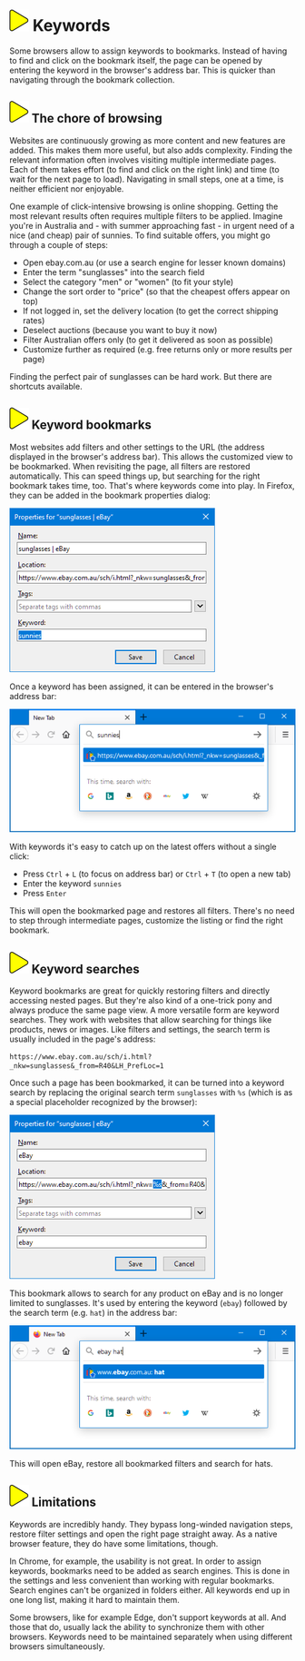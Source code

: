 # ![](img/arrow.svg) Keywords

Some browsers allow to assign keywords to bookmarks.
Instead of having to find and click on the bookmark itself,
the page can be opened by entering the keyword in the browser's address bar.
This is quicker than navigating through the bookmark collection.

## ![](img/arrow.svg) The chore of browsing

Websites are continuously growing as more content and new features are added.
This makes them more useful, but also adds complexity.
Finding the relevant information often involves visiting  multiple intermediate pages.
Each of them takes effort (to find and click on the right link) and time (to wait for the next page to load).
Navigating in small steps, one at a time, is neither efficient nor enjoyable.

One example of click-intensive browsing is online shopping.
Getting the most relevant results often requires multiple filters to be applied.
Imagine you're in Australia and - with summer approaching fast - in urgent need of a nice (and cheap) pair of sunnies.
To find suitable offers, you might go through a couple of steps:

* Open ebay.com.au (or use a search engine for lesser known domains)
* Enter the term "sunglasses" into the search field
* Select the category "men" or "women" (to fit your style)
* Change the sort order to "price" (so that the cheapest offers appear on top)
* If not logged in, set the delivery location (to get the correct shipping rates)
* Deselect auctions (because you want to buy it now)
* Filter Australian offers only (to get it delivered as soon as possible)
* Customize further as required (e.g. free returns only or more results per page)

Finding the perfect pair of sunglasses can be hard work.
But there are shortcuts available.

## ![](img/arrow.svg) Keyword bookmarks

Most websites add filters and other settings to the URL
(the address displayed in the browser's address bar).
This allows the customized view to be bookmarked.
When revisiting the page, all filters are restored automatically.
This can speed things up, but searching for the right bookmark takes time, too.
That's where keywords come into play.
In Firefox, they can be added in the bookmark properties dialog:

![](img/sunnies-properties.png)

Once a keyword has been assigned, it can be entered in the browser's address bar:

![](img/sunnies-address-bar.png)

With keywords it's easy to catch up on the latest offers without a single click:

* Press `Ctrl` + `L` (to focus on address bar) or `Ctrl` + `T` (to open a new tab)
* Enter the keyword `sunnies`
* Press `Enter`

This will open the bookmarked page and restores all filters.
There's no need to step through intermediate pages, customize the listing or find the right bookmark.

## ![](img/arrow.svg) Keyword searches

Keyword bookmarks are great for quickly restoring filters and directly accessing nested pages.
But they're also kind of a one-trick pony and always produce the same page view.
A more versatile form are keyword searches.
They work with websites that allow searching for things like products, news or images.
Like filters and settings, the search term is usually included in the page's address:

```text
https://www.ebay.com.au/sch/i.html?_nkw=sunglasses&_from=R40&LH_PrefLoc=1
```

Once such a page has been bookmarked, it can be turned into a keyword search by replacing the original search term
`sunglasses` with `%s` (which is as a special placeholder recognized by the browser):

![](img/ebay-properties.png)

This bookmark allows to search for any product on eBay and is no longer limited to sunglasses.
It's used by entering the keyword (`ebay`) followed by the search term (e.g. `hat`) in the address bar:

![](img/ebay-address-bar.png)

This will open eBay, restore all bookmarked filters and search for hats.

## ![](img/arrow.svg) Limitations

Keywords are incredibly handy.
They bypass long-winded navigation steps, restore filter settings and open the right page straight away.
As a native browser feature, they do have some limitations, though.

In Chrome, for example, the usability is not great.
In order to assign keywords, bookmarks need to be added as search engines.
This is done in the settings and less convenient than working with regular bookmarks.
Search engines can't be organized in folders either.
All keywords end up in one long list, making it hard to maintain them.

Some browsers, like for example Edge, don't support keywords at all.
And those that do, usually lack the ability to synchronize them with other browsers.
Keywords need to be maintained separately when using different browsers simultaneously.

